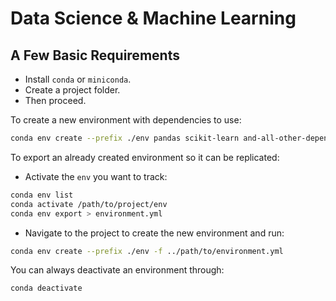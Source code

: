 # Data Science & Machine Learning

## A Few Basic Requirements

- Install `conda` or `miniconda`.
- Create a project folder.
- Then proceed.

To create a new environment with dependencies to use:

```sh
conda env create --prefix ./env pandas scikit-learn and-all-other-dependencies-here
```

To export an already created environment so it can be replicated:
- Activate the `env` you want to track:

```sh
conda env list
conda activate /path/to/project/env
conda env export > environment.yml
```

- Navigate to the project to create the new environment and run:

```sh
conda env create --prefix ./env -f ../path/to/environment.yml
```

You can always deactivate an environment through:

```sh
conda deactivate
```


